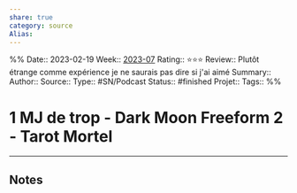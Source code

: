 ```yaml
---
share: true 
category: source
Alias:
---
```

%%
Date:: 2023-02-19
Week:: [2023-07](../week/2023-07.md)
Rating:: ⭐⭐⭐
Review:: Plutôt étrange comme expérience je ne saurais pas dire si j'ai aimé
Summary:: 
Author::
Source:: 
Type:: #SN/Podcast 
Status:: #finished 
Projet:: 
Tags:: 
%%
# 1 MJ de trop - Dark Moon Freeform 2 - Tarot Mortel


***

## Notes
